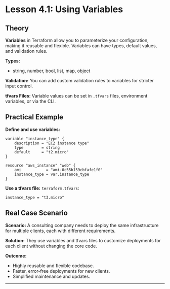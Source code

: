 # Lesson 4.1: Using Variables

## Theory

**Variables** in Terraform allow you to parameterize your configuration, making it reusable and flexible. Variables can have types, default values, and validation rules.

**Types:**
- string, number, bool, list, map, object

**Validation:**
You can add custom validation rules to variables for stricter input control.

**tfvars Files:**
Variable values can be set in `.tfvars` files, environment variables, or via the CLI.

## Practical Example

**Define and use variables:**
```hcl
variable "instance_type" {
	description = "EC2 instance type"
	type        = string
	default     = "t2.micro"
}

resource "aws_instance" "web" {
	ami           = "ami-0c55b159cbfafe1f0"
	instance_type = var.instance_type
}
```

**Use a tfvars file:**
`terraform.tfvars`:
```hcl
instance_type = "t3.micro"
```

## Real Case Scenario

**Scenario:**
A consulting company needs to deploy the same infrastructure for multiple clients, each with different requirements.

**Solution:**
They use variables and tfvars files to customize deployments for each client without changing the core code.

**Outcome:**
- Highly reusable and flexible codebase.
- Faster, error-free deployments for new clients.
- Simplified maintenance and updates.

---
